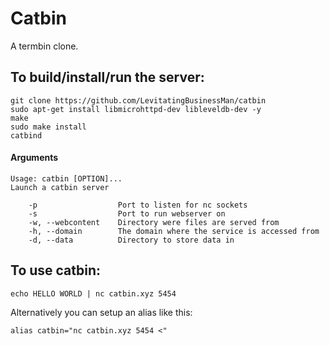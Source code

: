 # Catbin
A termbin clone.

## To build/install/run the server:
```SH
git clone https://github.com/LevitatingBusinessMan/catbin
sudo apt-get install libmicrohttpd-dev libleveldb-dev -y
make
sudo make install
catbind
```

#### Arguments
```
Usage: catbin [OPTION]...
Launch a catbin server

	-p					Port to listen for nc sockets
	-s					Port to run webserver on
	-w, --webcontent	Directory were files are served from
	-h, --domain		The domain where the service is accessed from
	-d, --data			Directory to store data in

```

## To use catbin:
```SH
echo HELLO WORLD | nc catbin.xyz 5454
```
Alternatively you can setup an alias like this:
```SH
alias catbin="nc catbin.xyz 5454 <"
```
